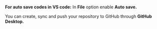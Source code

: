 **For auto save codes in VS code:**
In **File** option enable **Auto save.** 

You can create, sync and push your repository to GitHub through **GitHub Desktop.**

